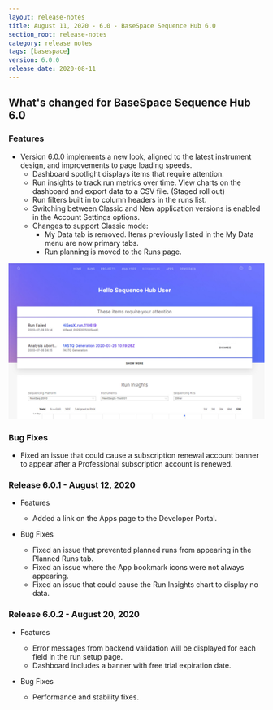 ```yaml
---
layout: release-notes
title: August 11, 2020 - 6.0 - BaseSpace Sequence Hub 6.0
section_root: release-notes
category: release notes
tags: [basespace]
version: 6.0.0
release_date: 2020-08-11
---
```


## What's changed for BaseSpace Sequence Hub 6.0

### Features
- Version 6.0.0 implements a new look, aligned to the latest instrument design, and improvements to page loading speeds. 
  - Dashboard spotlight displays items that require attention.
  - Run insights to track run metrics over time.  View charts on the dashboard and export data to a CSV file. (Staged roll out)
  - Run filters built in to column headers in the runs list.
  - Switching between Classic and New application versions is enabled in the Account Settings options. 
  - Changes to support Classic mode:
    - My Data tab is removed. Items previously listed in the My Data menu are now primary tabs.
    - Run planning is moved to the Runs page. 

![Screenshot of the BaseSpace Sequence Hub 6.0 dashboard, showcasing the new user interface, spotlight section, and run insigts tool.](/images/release-notes/basespace/BSSH-reskin-CRN.jpg)

### Bug Fixes
- Fixed an issue that could cause a subscription renewal account banner to appear after a Professional subscription account is renewed.

### Release 6.0.1 - August 12, 2020
- Features
  - Added a link on the Apps page to the Developer Portal.

- Bug Fixes
  - Fixed an issue that prevented planned runs from appearing in the Planned Runs tab.
  - Fixed an issue where the App bookmark icons were not always appearing.
  - Fixed an issue that could cause the Run Insights chart to display no data.

### Release 6.0.2 - August 20, 2020
- Features
  - Error messages from backend validation will be displayed for each field in the run setup page.
  - Dashboard includes a banner with free trial expiration date.
  
- Bug Fixes
  - Performance and stability fixes.
